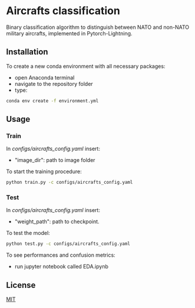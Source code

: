 # Aircrafts classification

Binary classification algorithm to distinguish between NATO and non-NATO military aircrafts, implemented in Pytorch-Lightning.

## Installation
To create a new conda environment with all necessary packages:
- open Anaconda terminal 
- navigate to the repository folder
- type:

```bash
conda env create -f environment.yml
```

## Usage

### Train
In _configs/aircrafts_config.yaml_ insert:
- "image_dir": path to image folder

To start the training procedure: 
```bash
python train.py -c configs/aircrafts_config.yaml
```

### Test
In _configs/aircrafts_config.yaml_ insert:
- "weight_path": path to checkpoint.

To test the model: 
```bash
python test.py -c configs/aircrafts_config.yaml
```

To see performances and confusion metrics:
- run jupyter notebook called EDA.ipynb

## License
[MIT](https://choosealicense.com/licenses/mit/)



